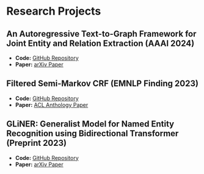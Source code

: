 # Research Projects

## An Autoregressive Text-to-Graph Framework for Joint Entity and Relation Extraction (AAAI 2024)
- **Code:** [GitHub Repository](https://github.com/urchade/ATG)
- **Paper:** [arXiv Paper](https://arxiv.org/abs/2401.01326)

## Filtered Semi-Markov CRF (EMNLP Finding 2023)
- **Code:** [GitHub Repository](https://github.com/urchade/Filtered-Semi-Markov-CRF)
- **Paper:** [ACL Anthology Paper](https://aclanthology.org/2023.findings-emnlp.17/)

## GLiNER: Generalist Model for Named Entity Recognition using Bidirectional Transformer (Preprint 2023)
- **Code:** [GitHub Repository](https://github.com/urchade/GLiNER)
- **Paper:** [arXiv Paper](https://arxiv.org/abs/2311.08526)
